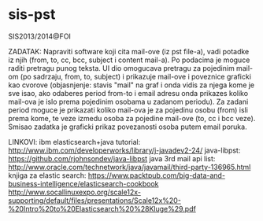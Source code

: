 sis-pst
=======
SIS2013/2014@FOI

ZADATAK:
Napraviti software koji cita mail-ove (iz pst file-a), vadi potadke iz njih (from, to, cc, bcc, subject i content mail-a). Po podacima je moguce raditi pretragu punog teksta.
UI dio omogucava pretragu za pojedinim mail-om (po sadrzaju, from, to, subject) i prikazuje mail-ove i poveznice graficki kao cvorove (objasnjenje: stavis "mail" na graf i onda vidis za njega kome je sve isao, ako odaberes period from-to i email adresu onda prikazes koliko mail-ova je islo prema pojedinim osobama u zadanom periodu). Za zadani period moguce je prikazati koliko mail-ova je za pojedinu osobu (from) isli prema kome, te veze izmedu osoba za pojedine mail-ove (to, cc i bcc veze). Smisao zadatka je graficki prikaz povezanosti osoba putem email poruka.


LINKOVI:
ibm elasticsearch+java tutorial:
  http://www.ibm.com/developerworks/library/j-javadev2-24/
java-libpst:
  https://github.com/rjohnsondev/java-libpst
java 3rd mail api list:
  http://www.oracle.com/technetwork/java/javamail/third-party-136965.html
knjiga za elastic search:
  https://www.packtpub.com/big-data-and-business-intelligence/elasticsearch-cookbook
http://www.socallinuxexpo.org/scale12x-supporting/default/files/presentations/Scale12x%20-%20Intro%20to%20Elasticsearch%20%28Kluge%29.pdf
